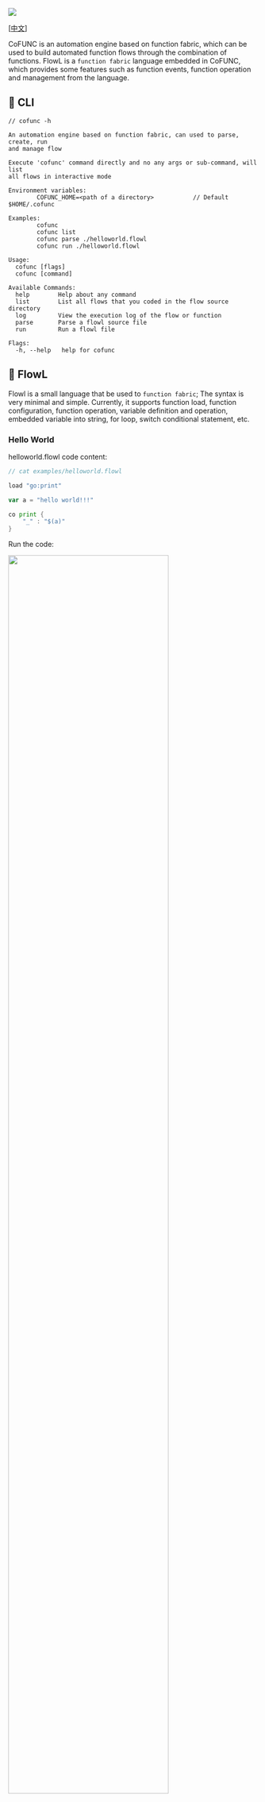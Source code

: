 ![](./docs/assets/logo.png)

[[中文](./README.zh_CN.md)]

CoFUNC is an automation engine based on function fabric, which can be used to build automated function flows through the combination of functions. FlowL is a `function fabric` language embedded in CoFUNC, which provides some features such as function events, function operation and management from the language.

## :gift: CLI
```
// cofunc -h

An automation engine based on function fabric, can used to parse, create, run
and manage flow

Execute 'cofunc' command directly and no any args or sub-command, will list
all flows in interactive mode

Environment variables:
        COFUNC_HOME=<path of a directory>           // Default $HOME/.cofunc

Examples:
        cofunc
        cofunc list
        cofunc parse ./helloworld.flowl
        cofunc run ./helloworld.flowl

Usage:
  cofunc [flags]
  cofunc [command]

Available Commands:
  help        Help about any command
  list        List all flows that you coded in the flow source directory
  log         View the execution log of the flow or function
  parse       Parse a flowl source file
  run         Run a flowl file

Flags:
  -h, --help   help for cofunc
```

## :rocket: FlowL
Flowl is a small language that be used to `function fabric`; The syntax is very minimal and simple. Currently, it supports function load, function configuration, function operation, variable definition and operation, embedded variable into string, for loop, switch conditional statement, etc.

### Hello World
helloworld.flowl code content:
```go
// cat examples/helloworld.flowl

load "go:print"

var a = "hello world!!!"

co print {
    "_" : "$(a)"
}
```

Run the code:

<div align=left><img width="80%" height="80%" src="docs/assets/hello.gif"/></div>

The flowl source file needs to use the `.flowl` extension to be executed.

### Grammar Introduction
#### :balloon: Comment
Use `//` to add code comments. :warning: Note that only exclusive line comments are provided, not support end-of-line comments.

#### :balloon: load
load is used to load a function, for example: load the function 'print'

```go
// go is a function driver, which means that the function print is a piece of Go code and needs to be run by the go driver
// print is the function name
load go:print
```

All functions need to be loaded before they can be used.

#### :balloon: variable
The `var` keyword can define a variable, :warning: Note: The variable itself has no type, but the built-in default distinguishes between strings and numbers, and numeric variables can perform arithmetic operations.

```go
var a = "Hello World!"
// $(a) means to get the value of the variable a
var b = $(a)
var c = (1 + 1) * 2
var d = $(c) * 2
``` 

> `var` can only be used in global and fn scopes

The `<-` operator is used for variable rewriting (usually called assignment in other languages)

```go
var a = "foo"
a <- "bar
// <- Rewriting the variable, the value of the variable 'a' becomes bar
```

> `<-` can be used in global, fn, for scopes

#### :balloon: fn
fn configures a function and configures the parameters required for the function to run, such as:

```go
// t is the function alias
// time is the real function name
fn t = time {
    args = {
        "format": "YYYY-MM-DD hh:mm:ss"
    }
}
``` 

args is a built-in function configuration item, which represents the parameters passed to the function when the function is running. The fixed type of function parameters is string-to-string KVs, which corresponds to map[string]string in Go language, and the same for other languages. :warning: Note: The parameter KV received by each function is different, you need to check the specific usage of the function.

> * In the definition of `fn`, the function alias and the real function name cannot be the same
> * `fn` can only be used in the global scope

#### :balloon: co
co is taken from the prefix of coroutine, and is also similar to the go keyword of the Go language. The co keyword is to start running a function. For example: use co to run the print function, output Hello World!

```go
fn p = print {
    args = {
         "_" : "Hello World!" 
    }
}

co p

```
About function arguments, in the above example function p, `fn + args` is used to pass arguments to the function; in addition to using args in fn to pass in arguments, you can also pass arguments to the function directly in the co statement, e.g.:

````go
fn p = print {
}

co p {
    "_": "Hello World!"
}
````

:warning: Note: The functions do not necessarily to be defined first with fn statement, When using co to execute them (the purpose of fn is to change the default running behavior of the function through configuration), e.g.:

````go
// The print here is not the function alias defined by fn, but the real function name
co print {
    "_": "Hello World!"
}
````

About the return value of function execution, the return value of the function is the same as the arguments of the function, it is a string-to-string KVs structure, that is to say, each function will store its own return value in a map[string]string-like in the structure.

An example of getting the return value of a function:
````go
// set an out variable to receive the return value
var out
// The '->' operator represents the return of the function, so here we can think that out is a variable similar to map[string]string (actually not)
co time -> out

co print {
    // $(out.now) is the value whose key is now in the out KVs (now is a kv of the return value of the time function)
    "_": "$(out.now)"
}
````

Multiple functions can be combined in a flowl source file, so co provides the ability to execute multiple functions serially and in parallel.

```go
// serial execution
co funciton1
co function2
co function3
```

```go
// parallel execution
co {
    function1
    function2
    function3
}
```

```go
// Serial-parallel hybrid
co function1
co {
    function2
    function3
}
```

> `co` can only be used in global, for, switch scopes

#### :balloon: switch

`switch + case` can choose to execute `co` according to the condition. A case statement contains a conditional expression and a co statement. The following switch statement has two cases:
```go
switch { 
	case $(build) == "true" { 
		co print {
			"go build": "starting to run ..."
		}
	}
	case $(test) == "true" {
		co print {
			"go test": "starting to run ..."
		}
	}
}
```

:warning: Note: As long as the case condition in switch is true, it will be executed, which means that multiple case statements may be executed at one time, or even all of them; it does not stop when matching a case.

> `switch` can be used in global and for scopes

#### :balloon: for loop
In theory, the `for` statement in flowl, the frequency of using is not too high. In a Flow, we can use the `for` statement to control a function to be executed multiple times.

A for example with condition:
```go
var counter = 0

for $(counter) < 10 {
     // counter increments by 1
     counter <- $(counter) + 1

     // print the value of counter
     co print {
         "_": "$(counter)"
     }

     // execute function sleep, default sleep 1s
     co sleep
}
```

The for statement can also implement an infinite loop without a conditional expression:
```go
for {

}
```

## :bullettrain_side: Standard library
- :white_check_mark: print
- :black_square_button: sleep
- :white_check_mark: command
- :white_check_mark: time
- :black_square_button: git
- :black_square_button: github
- :black_square_button: gobuild
- :black_square_button: HTTP Request
- ...

The standard library support is completely arranged according to my personal daily use tools

## :bangbang: Some important design rules
TODO:

## :pushpin: TODOs
Language
* trigger
* ...

Driver
* Support shell driver
* Support Javascript driver
* Support Rust driver
* Support Docker driver
* Support Kubernetes driver
* ...

tool
* function usage
* function development rack
* cofunc-server
* repository

## :beer: Installation
TODO:

## :paperclip: Architecture Design
### Runtime Core Concepts

<div align=center><img width="70%" height="70%" src="docs/assets/cofunc-core-concept.png"/></div>

There are 4 core concepts in CoFUNC architecture design when it's running, namely `Flow`, `Node`, `Driver` and `Function`

* `Flow` is a process that's defined through a `.flowl` file
* `Node` is the entity that makes up a Flow, the node entity executes and manages a Function
* `Driver` is the place where the function code is actually executed. It defines how a function is developed, how to run, where to run, etc. For example, when we need to add Rust language to develop functions, then we need to implement a Rust driver first
* `Function` is the real function, it maybe a Go package code, a binary program, a shell script, or a Docker image, etc.

### flowl

<div align=center><img width="70%" height="70%" src="docs/assets/flowl-parser.png"/></div>

flowl adopts the implementation method of lexical and grammar separation. After the grammar, it will output an AST tree, the AST is converted into a run queue of functions. Based on the run queue, functions can be executed in order.

## :surfer: Contribution
TODO:
